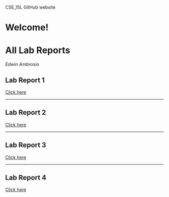CSE_15L GitHub website

Welcome!
=======
# All Lab Reports
*Edwin Ambrosio*


## Lab Report 1

[Click here](https://eambrosio27.github.io/cse15l-lab-reports/LabReport1.html)

***

## Lab Report 2

[Click here](https://eambrosio27.github.io/markdown-parser/LR2.html)

***

## Lab Report 3
[Click here](https://eambrosio27.github.io/markdown-parser/lab-report-3-week-6.html)

***
## Lab Report 4
[Click here](https://eambrosio27.github.io/LR4/)
